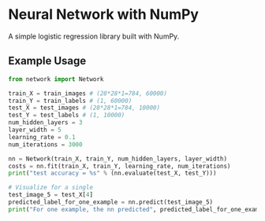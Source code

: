 # Neural Network with NumPy

A simple logistic regression library built with NumPy.

## Example Usage

```python
from network import Network

train_X = train_images # (28*28*1=784, 60000)
train_Y = train_labels # (1, 60000)
test_X = test_images # (28*28*1=784, 10000)
test_Y = test_labels # (1, 10000)
num_hidden_layers = 3
layer_width = 5
learning_rate = 0.1
num_iterations = 3000

nn = Network(train_X, train_Y, num_hidden_layers, layer_width)
costs = nn.fit(train_X, train_Y, learning_rate, num_iterations)
print("test accuracy = %s" % (nn.evaluate(test_X, test_Y)))

# Visualize for a single
test_image_5 = test_X[4]
predicted_label_for_one_example = nn.predict(test_image_5)
print("For one example, the nn predicted", predicted_label_for_one_example)
```

